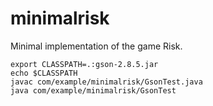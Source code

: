 # minimalrisk
Minimal implementation of the game Risk.

```
export CLASSPATH=.:gson-2.8.5.jar
echo $CLASSPATH
javac com/example/minimalrisk/GsonTest.java
java com/example/minimalrisk/GsonTest
```


